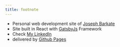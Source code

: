 ```yaml
---
title: footnote
---
```


* Personal web development site of [Joseph Barkate](https://github.com/josephbarkate)
* Site built in React with [GatsbyJs](https://www.gatsbyjs.org) Framework
* Check [My LinkedIn](www.linkedin.com/in/joseph-barkate)
* delivered by [Github Pages](https://pages.github.com/)
